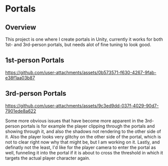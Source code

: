 # Portals

## Overview
This project is one where I create portals in Unity, currently it works for both 1st- and 3rd-person portals, but needs alot of fine tuning to look good. 

## 1st-person Portals
https://github.com/user-attachments/assets/0b573571-f630-4267-9fab-e38f1aa03b87


## 3rd-person Portals
https://github.com/user-attachments/assets/9c3ed9dd-037f-4029-90d7-7901ede8a622

Some more obvious issues that have become more apparent in the 3rd-person portals is for example the player clipping through the portals and showing through it, and also the shadows not rendering to the other side of it. Also the player looks very glitchy on the other side of the portal, which is not to clear right now why that might be, but I am working on it. Lastly, and definatly not the least, I'd like for the player camera to enter the portal as well, funneling it into the portal if it is about to cross the threshold in which it targets the actual player character again.
